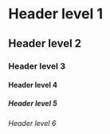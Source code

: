 
# Header level 1
## Header level 2 
### Header level 3
#### Header level 4
##### Header level 5
###### Header level 6
